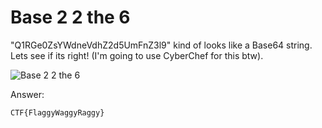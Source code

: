 # Base 2 2 the 6

"Q1RGe0ZsYWdneVdhZ2d5UmFnZ3l9" kind of looks like a Base64 string. Lets see if its right! (I'm going to use CyberChef for this btw).

![Base 2 2 the 6](https://user-images.githubusercontent.com/104775174/194733183-db432c4b-d2fc-4df7-af3f-3e3ef53ad538.png)

Answer:
```
CTF{FlaggyWaggyRaggy}
```
